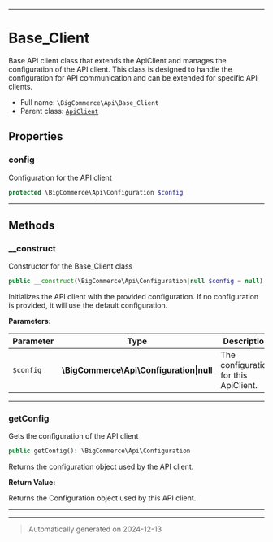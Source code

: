 ***

# Base_Client

Base API client class that extends the ApiClient and manages the configuration
of the API client. This class is designed to handle the configuration for
API communication and can be extended for specific API clients.



* Full name: `\BigCommerce\Api\Base_Client`
* Parent class: [`ApiClient`](./classes/BigCommerce/Api/v3/ApiClient.md)



## Properties


### config

Configuration for the API client

```php
protected \BigCommerce\Api\Configuration $config
```







***

## Methods


### __construct

Constructor for the Base_Client class

```php
public __construct(\BigCommerce\Api\Configuration|null $config = null): mixed
```

Initializes the API client with the provided configuration. If no configuration
is provided, it will use the default configuration.






**Parameters:**

| Parameter | Type | Description |
|-----------|------|-------------|
| `$config` | **\BigCommerce\Api\Configuration&#124;null** | The configuration for this ApiClient. |





***

### getConfig

Gets the configuration of the API client

```php
public getConfig(): \BigCommerce\Api\Configuration
```

Returns the configuration object used by the API client.







**Return Value:**

Returns the Configuration object used by this API client.




***


***
> Automatically generated on 2024-12-13
